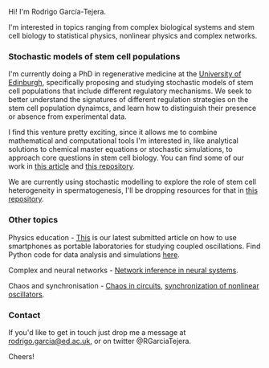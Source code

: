Hi! I'm Rodrigo García-Tejera. 

I'm interested in topics ranging from complex biological systems and stem cell biology to statistical physics, nonlinear physics and complex networks.  

### Stochastic models of stem cell populations

I'm currently doing a PhD in regenerative medicine at the [University of Edinburgh](https://www.ed.ac.uk/regenerative-medicine/research/linus-schumacher), specifically proposing and studying stochastic models of stem cell populations that include different regulatory mechanisms. We seek to better understand the signatures of different regulation strategies on the stem cell population dynaimcs, and learn how to distinguish their presence or absence from experimental data. 

I find this venture pretty exciting, since it allows me to combine mathematical and computational tools I'm interested in, like analytical solutions to chemical master equations or stochastic simulations, to approach core questions in stem cell biology. You can find some of our work in [this article](https://royalsocietypublishing.org/doi/10.1098/rspa.2022.0376) and [this repository](https://github.com/RodrigoGarciaTejera/vBD_simulations).

We are currently using stochastic modelling to explore the role of stem cell heterogeneity in spermatogenesis, I'll be dropping resources for that in [this repository](https://github.com/RodrigoGarciaTejera/SpermStem). 

### Other topics
Physics education - [This](https://doi.org/10.1119/5.0138680) is our latest submitted article on how to use smartphones as  portable laboratories for studying coupled oscillations. Find Python code for data analysis and simulations [here](https://github.com/RodrigoGarciaTejera/WilberforcePendulum). 

Complex and neural networks - [Network inference in neural systems](https://www.nature.com/articles/s41598-020-59198-7). 

Chaos and synchronisation -  [Chaos in circuits](https://www.sciencedirect.com/science/article/abs/pii/S0960077913000672), [synchronization of nonlinear oscillators](https://link.springer.com/article/10.1140/epjst/e2014-02295-6).

### Contact
If you'd like to get in touch just drop me a message at rodrigo.garcia@ed.ac.uk, or on twitter @RGarciaTejera. 

Cheers! 

<!---     , where we propose a model (vBD) that describes stem cell dynamics when they are competing for access to a limited space, and we solve analytically its corresponding chemical master equation. The corresponding [repository](..RodrigoGarciaTejera/vBD_simulations) has Matlab code with a class designed to deal with the chemical reaction network, calculating hitting times, doing stochastic simulations, etc., and another class to deal with the system-size expansion.          --> 
  




<!--- - 👋 Hi, I’m @RodrigoGarciaTejera
- 👀 I’m interested in ...
- 🌱 I’m currently learning ...
- 💞️ I’m looking to collaborate on ...
- 📫 How to reach me ... --->

<!---
RodrigoGarciaTejera/RodrigoGarciaTejera is a ✨ special ✨ repository because its `README.md` (this file) appears on your GitHub profile.
You can click the Preview link to take a look at your changes.
--->
